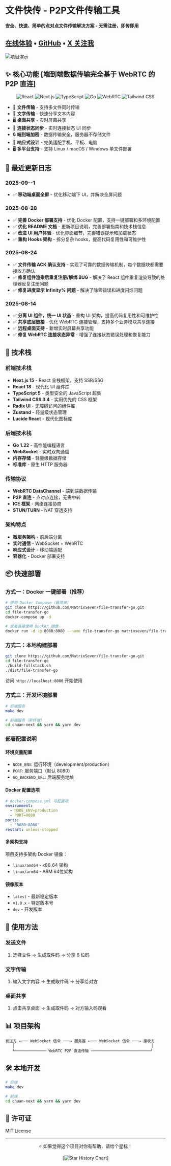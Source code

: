 # 文件快传 - P2P文件传输工具


**安全、快速、简单的点对点文件传输解决方案 - 无需注册，即传即用**

## [在线体验](https://transfer.52python.cn) • [GitHub](https://github.com/MatrixSeven/file-transfer-go) • [X 关注我](https://x.com/_MatrixSeven)

![项目演示](img.png)



## ✨ 核心功能 [端到端数据传输完全基于 WebRTC 的 P2P 直连]
<div align="center">

![React](https://img.shields.io/badge/React-18-blue.svg)
![Next.js](https://img.shields.io/badge/Next.js-15-black.svg)
![TypeScript](https://img.shields.io/badge/TypeScript-5-blue.svg)
![Go](https://img.shields.io/badge/Go-1.22-blue.svg)
![WebRTC](https://img.shields.io/badge/WebRTC-green.svg)
![Tailwind CSS](https://img.shields.io/badge/Tailwind%20CSS-3.4-blue.svg)

</div>

- 📁 **文件传输** - 支持多文件同时传输
- 📝 **文字传输** - 快速分享文本内容
- 🖥️ **桌面共享** - 实时屏幕共享
- 🔗 **连接状态同步** - 实时连接状态 UI 同步
- 🔒 **端到端加密** - 数据传输安全，服务器不存储文件
- 📱 **响应式设计** - 完美适配手机、平板、电脑
- 🖥️ **多平台支持** - 支持 Linux / macOS / Windows 单文件部署

## 🔄 最近更新日志

### 2025-09--1
- ✅ **移动端桌面全屏** - 优化移动端下 UI，并解决全屏问题

### 2025-08-28
- ✅ **完善 Docker 部署支持** - 优化 Docker 配置，支持一键部署和多环境配置
- ✅ **优化 README 文档** - 更新项目说明，完善部署指南和技术栈信息
- ✅ **改进 UI 用户体验** - 优化界面细节，完善错误提示和加载状态
- ✅ **重构 Hooks 架构** - 拆分复杂 hooks，提高代码复用性和可维护性

### 2025-08-24
- ✅ **文件传输 ACK 确认支持** - 实现了可靠的数据传输机制，每个数据块都需要接收方确认
- ✅ **修复组件渲染后重复注册/解绑 BUG** - 解决了 React 组件重复渲染导致的处理器反复注册问题
- ✅ **修复进度显示 Infinity% 问题** - 解决了除零错误和进度闪烁问题

### 2025-08-14
- ✅ **分离 UI 组件，统一 UI 状态** - 重构 UI 架构，提高代码复用性和可维护性
- ✅ **共享底层链接** - 优化 WebRTC 连接管理，支持多个业务模块共享连接
- ✅ **远程桌面支持** - 新增实时屏幕共享功能
- ✅ **修复 WebRTC 连接状态异常** - 增强了连接状态错误处理和恢复能力

## 🚀 技术栈

### 前端技术栈
- **Next.js 15** - React 全栈框架，支持 SSR/SSG
- **React 18** - 现代化 UI 组件库
- **TypeScript 5** - 类型安全的 JavaScript 超集
- **Tailwind CSS 3.4** - 实用优先的 CSS 框架
- **Radix UI** - 无障碍访问的组件库
- **Zustand** - 轻量级状态管理
- **Lucide React** - 现代化图标库

### 后端技术栈
- **Go 1.22** - 高性能编程语言
- **WebSocket** - 实时双向通信
- **内存存储** - 轻量级数据存储
- **标准库** - 原生 HTTP 服务器

### 传输协议
- **WebRTC DataChannel** - 端到端数据传输
- **P2P 直连** - 点对点连接，无需中转
- **ICE 框架** - 网络连接协商
- **STUN/TURN** - NAT 穿透支持


### 架构特点
- **微服务架构** - 前后端分离
- **实时通信** - WebSocket + WebRTC
- **响应式设计** - 移动端适配
- **容器化** - Docker 部署支持

## 📦 快速部署

### 方式一：Docker 一键部署（推荐）

```bash
# 使用 Docker Compose（最简单）
git clone https://github.com/MatrixSeven/file-transfer-go.git
cd file-transfer-go
docker-compose up -d

# 或者直接使用 Docker 镜像
docker run -d -p 8080:8080 --name file-transfer-go matrixseven/file-transfer-go:latest
```

### 方式二：本地构建部署

```bash
git clone https://github.com/MatrixSeven/file-transfer-go.git
cd file-transfer-go
./build-fullstack.sh 
./dist/file-transfer-go
```

访问 `http://localhost:8080` 开始使用

### 方式三：开发环境部署

```bash
# 后端服务
make dev

# 前端服务（新终端）
cd chuan-next && yarn && yarn dev
```

### 部署配置说明

#### 环境变量配置
- `NODE_ENV`: 运行环境（development/production）
- `PORT`: 服务端口（默认 8080）
- `GO_BACKEND_URL`: 后端服务地址

#### Docker 配置选项
```yaml
# docker-compose.yml 可配置项
environment:
  - NODE_ENV=production
  - PORT=8080
ports:
  - "8080:8080"
restart: unless-stopped
```

#### 多架构支持
项目支持多架构 Docker 镜像：
- `linux/amd64` - x86_64 架构
- `linux/arm64` - ARM 64位架构

#### 镜像版本
- `latest` - 最新稳定版本
- `v1.0.x` - 特定版本号
- `dev` - 开发版本

## 🎯 使用方法

### 发送文件
1. 选择文件 → 生成取件码 → 分享 6 位码

### 文字传输
1. 输入文字内容 → 生成取件码 → 分享给对方

### 桌面共享
1. 点击共享桌面 → 生成取件码 → 对方输入码观看

## 📊 项目架构

```
发送方 ←─── WebSocket 信令 ───→ 服务器 ←─── WebSocket 信令 ───→ 接收方
   │                                                            │
   └────────────── WebRTC P2P 直连传输 ──────────────────────────┘
```

## 🛠️ 本地开发

```bash
# 后端
make dev

# 前端
cd chuan-next && yarn && yarn dev
```

## 📄 许可证

MIT License

---

<div align="center">

⭐ 如果觉得这个项目对你有帮助，请给个星标！

[![Star History Chart](https://api.star-history.com/svg?repos=MatrixSeven/file-transfer-go&type=timeline)]

</div>
